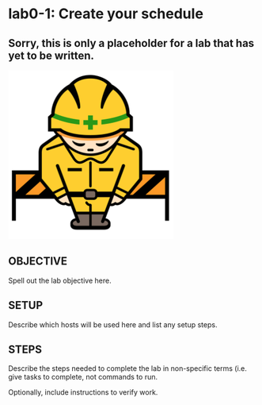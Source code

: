 # lab0-1: Create your schedule
## Sorry, this is only a placeholder for a lab that has yet to be written.

![Image of construction sign](../images/ConstructionSign.png)

## OBJECTIVE

Spell out the lab objective here.

## SETUP

Describe which hosts will be used here and list any setup steps.

## STEPS

Describe the steps needed to complete the lab in non-specific terms (i.e. give
tasks to complete, not commands to run.

Optionally, include instructions to verify work.

